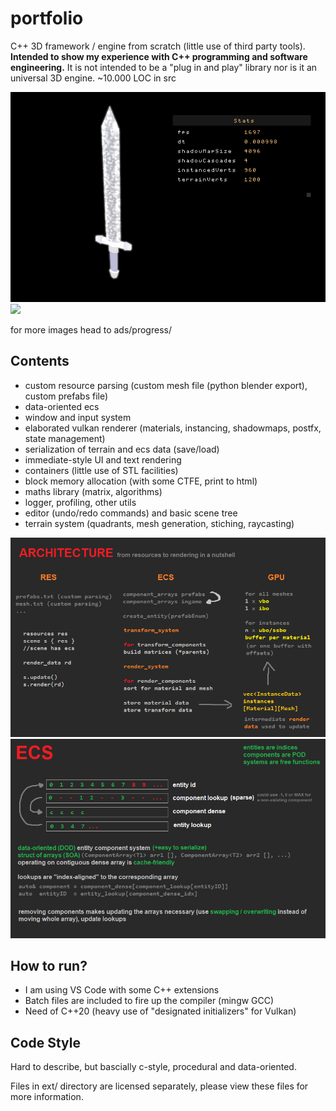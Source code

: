 # portfolio 

C++ 3D framework / engine from scratch (little use of third party tools).
**Intended to show my experience with C++ programming and software engineering.**
It is not intended to be a "plug in and play" library nor is it an universal 3D engine.
~10.000 LOC in src


![](ads/progress/2020_10_06_bloomVoronoi.gif)![](ads/progress/2020_11_07_synopsis.gif)

for more images head to ads/progress/

## Contents
- custom resource parsing (custom mesh file (python blender export), custom prefabs file)
- data-oriented ecs
- window and input system
- elaborated vulkan renderer (materials, instancing, shadowmaps, postfx, state management)
- serialization of terrain and ecs data (save/load)
- immediate-style UI and text rendering
- containers (little use of STL facilities)
- block memory allocation (with some CTFE, print to html)
- maths library (matrix, algorithms)
- logger, profiling, other utils
- editor (undo/redo commands) and basic scene tree
- terrain system (quadrants, mesh generation, stiching, raycasting)

![](ads/sketches/arch.png)![](ads/sketches/ecs.png)

## How to run?
- I am using VS Code with some C++ extensions
- Batch files are included to fire up the compiler (mingw GCC)
- Need of C++20 (heavy use of "designated initializers" for Vulkan)

## Code Style
Hard to describe, but bascially c-style, procedural and data-oriented.


Files in ext/ directory are licensed separately, please view these files for more information.
